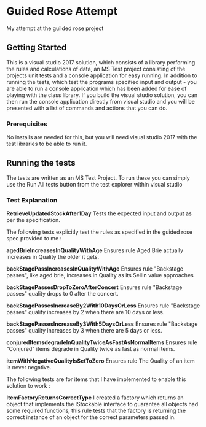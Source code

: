 # Guided Rose Attempt

My attempt at the guilded rose project

## Getting Started

This is a visual studio 2017 solution, which consists of a library performing the rules and calculations of data, an MS Test project consisting of the projects unit tests and a console application for easy running.
In addition to running the tests, which test the programs specified input and output - you are able to run a console application which has been added for ease of playing with the class library.
If you build the visual studio solution, you can then run the console application directly from visual studio and you will be presented with a list of commands and actions that you can do.

### Prerequisites

No installs are needed for this, but you will need visual studio 2017 with the test libraries to be able to run it.


## Running the tests

The tests are written as an MS Test Project.  To run these you can simply use the Run All tests button from the test explorer within visual studio

### Test Explanation

**RetrieveUpdatedStockAfter1Day** Tests the expected input and output as per the specification.

The following tests explicitly test the rules as specified in the guided rose spec provided to me :


**agedBrieIncreasesInQualityWithAge** Ensures rule Aged Brie actually increases in Quality the older it gets.

**backStagePassIncreasesInQualityWithAge** Ensures rule "Backstage passes", like aged brie, increases in Quality as its SellIn value
approaches

**backStagePassesDropToZeroAfterConcert** Ensures rule "Backstage passes" quality drops to 0 after the concert.

**backStagePassesIncreaseBy2With10DaysOrLess** Ensures rule "Backstage passes" quality increases by 2 when there are 10 days or less.

**backStagePassesIncreaseBy3With5DaysOrLess** Ensures rule "Backstage passes"  quality increases by 3 when there are 5 days or less.

**conjuredItemsdegradeInQualityTwiceAsFastAsNormalItems** Ensures rule "Conjured" items degrade in Quality twice as fast as normal items.

**itemWithNegativeQualityIsSetToZero** Ensures rule The Quality of an item is never negative.


The following tests are for items that I have implemented to enable this solution to work :

**ItemFactoryReturnsCorrectType** I created a factory which returns an object that implements the IStockable interface to guarantee all objects had some required functions, this rule tests that the factory is returning the correct instance of an object for the correct parameters passed in.



